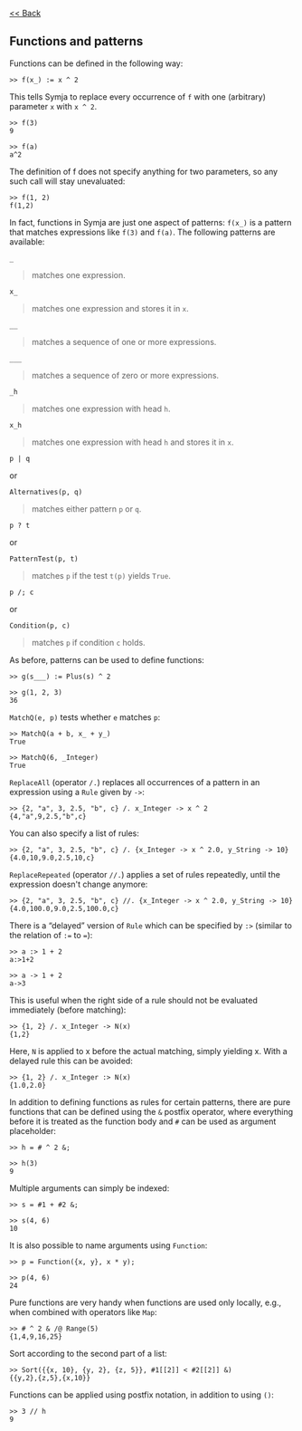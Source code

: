 [<< Back](javascript:loadDoc('/index'))

## Functions and patterns

Functions can be defined in the following way:
```
>> f(x_) := x ^ 2
```

This tells Symja to replace every occurrence of `f` with one (arbitrary) parameter `x` with `x ^ 2`.
```
>> f(3)
9

>> f(a)
a^2
```

The definition of f does not specify anything for two parameters, so any such call will stay unevaluated:
```
>> f(1, 2)
f(1,2)
```

In fact, functions in Symja are just one aspect of patterns: 
`f(x_)` is a pattern that matches expressions like `f(3)` and `f(a)`. 
The following patterns are available:

```
_
```
> matches one expression.

```
x_  
```
> matches one expression and stores it in `x`.

```
__ 
```
> matches a sequence of one or more expressions.

```
___
```
> matches a sequence of zero or more expressions.

```
_h
```
> matches one expression with head `h`.

```
x_h 
```
> matches one expression with head `h` and stores it in `x`.

```
p | q
```

or

```
Alternatives(p, q)
```
> matches either pattern `p` or `q`.
	
```
p ? t
```

or

```
PatternTest(p, t)
```
> matches `p` if the test `t(p)` yields `True`.

```
p /; c
```

or 

```
Condition(p, c)
```
> matches `p` if condition `c` holds.

As before, patterns can be used to define functions:
```
>> g(s___) := Plus(s) ^ 2

>> g(1, 2, 3)
36
```

`MatchQ(e, p)` tests whether `e` matches `p`:
```
>> MatchQ(a + b, x_ + y_)
True

>> MatchQ(6, _Integer)
True
```

`ReplaceAll` (operator `/.`) replaces all occurrences of a pattern in an expression using a `Rule` given by `->`:
```
>> {2, "a", 3, 2.5, "b", c} /. x_Integer -> x ^ 2
{4,"a",9,2.5,"b",c}
```

You can also specify a list of rules:
```
>> {2, "a", 3, 2.5, "b", c} /. {x_Integer -> x ^ 2.0, y_String -> 10}
{4.0,10,9.0,2.5,10,c}
```

`ReplaceRepeated` (operator `//.`) applies a set of rules repeatedly, until the expression doesn't change anymore:
```
>> {2, "a", 3, 2.5, "b", c} //. {x_Integer -> x ^ 2.0, y_String -> 10}
{4.0,100.0,9.0,2.5,100.0,c}
```

There is a “delayed” version of `Rule` which can be specified by `:>` (similar to the relation of `:=` to `=`):
```
>> a :> 1 + 2
a:>1+2

>> a -> 1 + 2
a->3
```

This is useful when the right side of a rule should not be evaluated immediately (before matching):
```
>> {1, 2} /. x_Integer -> N(x)
{1,2}
```

Here, `N` is applied to x before the actual matching, simply yielding x. With a delayed rule this can be avoided:
```
>> {1, 2} /. x_Integer :> N(x)
{1.0,2.0}
```

In addition to defining functions as rules for certain patterns, there are pure functions that can be defined using the `&` postfix operator, 
where everything before it is treated as the function body and `#` can be used as argument placeholder:
```
>> h = # ^ 2 &;

>> h(3)
9
```

Multiple arguments can simply be indexed:
```
>> s = #1 + #2 &;

>> s(4, 6)
10
```

It is also possible to name arguments using `Function`:
```
>> p = Function({x, y}, x * y);

>> p(4, 6)
24
```

Pure functions are very handy when functions are used only locally, e.g., when combined with operators like `Map`:
```
>> # ^ 2 & /@ Range(5)
{1,4,9,16,25}
```

Sort according to the second part of a list:
```
>> Sort({{x, 10}, {y, 2}, {z, 5}}, #1[[2]] < #2[[2]] &)
{{y,2},{z,5},{x,10}}
```

Functions can be applied using postfix notation, in addition to using `()`:
```
>> 3 // h
9
```

